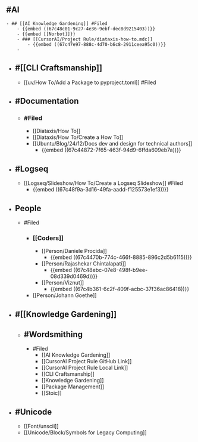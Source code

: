 ## #AI
	- ## [[AI Knowledge Gardening]] #Filed
		- {{embed ((67c48c01-9c27-4e36-9ebf-dec8d9215403))}}
		- {{embed [[Norbot]]}}
		- ### [[CursorAI/Project Rule/diataxis-how-to.mdc]]
			- {{embed ((67c47e97-888c-4d70-b6c8-2911ceea95c0))}}
		-
- ## #[[CLI Craftsmanship]]
	- [[uv/How To/Add a Package to pyproject.toml]] #Filed
- ## #Documentation
	- ### #Filed
		- [[Diataxis/How To]]
		- [[Diataxis/How To/Create a How To]]
		- [[Ubuntu/Blog/24/12/Docs dev and design for technical authors]]
			- {{embed ((67c44872-7f65-463f-94d9-6ffda609eb7a))}}
- ## #Logseq
	- [[Logseq/Slideshow/How To/Create a Logseq Slideshow]] #Filed
		- {{embed ((67c48f9a-3d16-49fa-aadd-f125573e1ef3))}}
- ## People
	- #Filed
		- ### [[Coders]]
			- [[Person/Daniele Procida]]
				- {{embed ((67c4470b-774c-466f-8885-896c2d5b6115))}}
			- [[Person/Rajashekar Chintalapati]]
				- {{embed ((67c48ebc-07e8-498f-b9ee-08d339d0469d))}}
			- [[Person/Viznut]]
				- {{embed ((67c4b361-6c2f-409f-acbc-37f36ac86418))}}
		- [[Person/Johann Goethe]]
- ## #[[Knowledge Gardening]]
	- ## #Wordsmithing
		- #Filed
			- [[AI Knowledge Gardening]]
			- [[CursorAI Project Rule GitHub Link]]
			- [[CursorAI Project Rule Local Link]]
			- [[CLI Craftsmanship]]
			- [[Knowledge Gardening]]
			- [[Package Management]]
			- [[Stoic]]
- ## #Unicode
	- [[Font/unscii]]
	- [[Unicode/Block/Symbols for Legacy Computing]]
